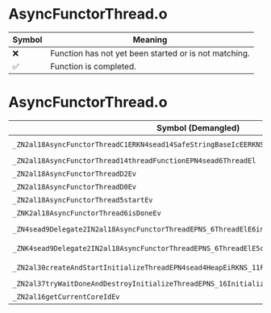 # AsyncFunctorThread.o
| Symbol | Meaning 
| ------------- | ------------- 
| :x: | Function has not yet been started or is not matching. 
| :white_check_mark: | Function is completed. 


# AsyncFunctorThread.o
| Symbol (Demangled) | Symbol (Mangled) | Decompiled? |
| ------------- |  ------------- | ------------- |
| `_ZN2al18AsyncFunctorThreadC1ERKN4sead14SafeStringBaseIcEERKNS_11FunctorBaseEiiNS1_6CoreIdE` | `al::AsyncFunctorThread::AsyncFunctorThread(sead::SafeStringBase<char> const&,al::FunctorBase const&,int,int,sead::CoreId)` | :white_check_mark: |
| `_ZN2al18AsyncFunctorThread14threadFunctionEPN4sead6ThreadEl` | `al::AsyncFunctorThread::threadFunction(sead::Thread *,long)` | :white_check_mark: |
| `_ZN2al18AsyncFunctorThreadD2Ev` | `al::AsyncFunctorThread::~AsyncFunctorThread()` | :white_check_mark: |
| `_ZN2al18AsyncFunctorThreadD0Ev` | `al::AsyncFunctorThread::~AsyncFunctorThread()` | :white_check_mark: |
| `_ZN2al18AsyncFunctorThread5startEv` | `al::AsyncFunctorThread::start(void)` | :white_check_mark: |
| `_ZNK2al18AsyncFunctorThread6isDoneEv` | `al::AsyncFunctorThread::isDone(void)const` | :white_check_mark: |
| `_ZN4sead9Delegate2IN2al18AsyncFunctorThreadEPNS_6ThreadElE6invokeES4_l` | `sead::Delegate2<al::AsyncFunctorThread,sead::Thread *,long>::invoke(sead::Thread *,long)` | :white_check_mark: |
| `_ZNK4sead9Delegate2IN2al18AsyncFunctorThreadEPNS_6ThreadElE5cloneEPNS_4HeapE` | `sead::Delegate2<al::AsyncFunctorThread,sead::Thread *,long>::clone(sead::Heap *)const` | :white_check_mark: |
| `_ZN2al30createAndStartInitializeThreadEPN4sead4HeapEiRKNS_11FunctorBaseE` | `al::createAndStartInitializeThread(sead::Heap *,int,al::FunctorBase const&)` | :white_check_mark: |
| `_ZN2al37tryWaitDoneAndDestroyInitializeThreadEPNS_16InitializeThreadE` | `al::tryWaitDoneAndDestroyInitializeThread(al::InitializeThread *)` | :white_check_mark: |
| `_ZN2al16getCurrentCoreIdEv` | `al::getCurrentCoreId(void)` | :white_check_mark: |

